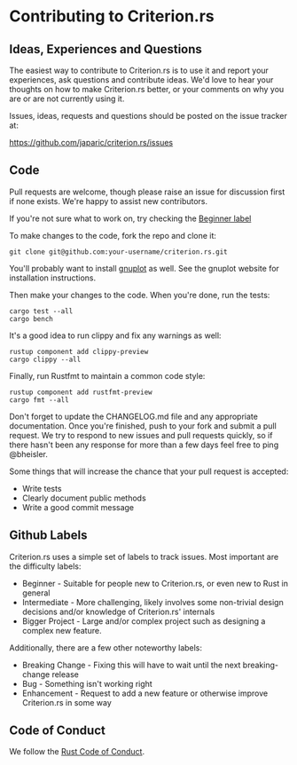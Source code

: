 # Contributing to Criterion.<span></span>rs

## Ideas, Experiences and Questions

The easiest way to contribute to Criterion.<span></span>rs is to use it and report your experiences, ask questions and contribute ideas. We'd love to hear your thoughts on how to make Criterion.<span></span>rs better, or your comments on why you are or are not currently using it.

Issues, ideas, requests and questions should be posted on the issue tracker at:

https://github.com/japaric/criterion.rs/issues

## Code

Pull requests are welcome, though please raise an issue for discussion first if none exists. We're happy to assist new contributors.

If you're not sure what to work on, try checking the [Beginner label](https://github.com/japaric/criterion.rs/issues?q=is%3Aissue+is%3Aopen+label%3ABeginner)

To make changes to the code, fork the repo and clone it:

`git clone git@github.com:your-username/criterion.rs.git`

You'll probably want to install [gnuplot](http://www.gnuplot.info/) as well. See the gnuplot website for installation instructions.

Then make your changes to the code. When you're done, run the tests:

```
cargo test --all
cargo bench
```

It's a good idea to run clippy and fix any warnings as well:

```
rustup component add clippy-preview
cargo clippy --all
```

Finally, run Rustfmt to maintain a common code style:

```
rustup component add rustfmt-preview
cargo fmt --all
```

Don't forget to update the CHANGELOG.md file and any appropriate documentation. Once you're finished, push to your fork and submit a pull request. We try to respond to new issues and pull requests quickly, so if there hasn't been any response for more than a few days feel free to ping @bheisler.

Some things that will increase the chance that your pull request is accepted:

* Write tests
* Clearly document public methods
* Write a good commit message

## Github Labels

Criterion.<span></span>rs uses a simple set of labels to track issues. Most important are the 
difficulty labels:

* Beginner - Suitable for people new to Criterion.rs, or even new to Rust in general
* Intermediate - More challenging, likely involves some non-trivial design decisions and/or knowledge
  of Criterion.<span></span>rs' internals
* Bigger Project - Large and/or complex project such as designing a complex new feature.

Additionally, there are a few other noteworthy labels:

* Breaking Change - Fixing this will have to wait until the next breaking-change release
* Bug - Something isn't working right
* Enhancement - Request to add a new feature or otherwise improve Criterion.<span></span>rs in some way

## Code of Conduct

We follow the [Rust Code of Conduct](http://www.rust-lang.org/conduct.html).
